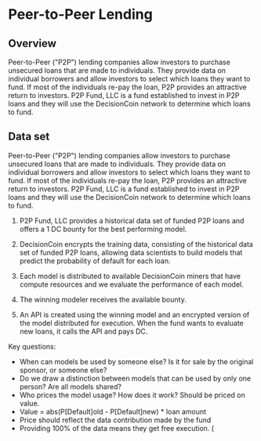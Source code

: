# Peer-to-Peer Lending

## Overview
Peer-to-Peer ("P2P") lending companies allow investors to purchase unsecured loans that are made to individuals. They provide data on individual borrowers and allow investors to select which loans they want to fund. If most of the individuals re-pay the loan, P2P provides an attractive return to investors. P2P Fund, LLC is a fund established to invest in P2P loans and they will use the DecisionCoin network to determine which loans to fund. 


## Data set

Peer-to-Peer ("P2P") lending companies allow investors to purchase unsecured loans that are made to individuals. They provide data on individual borrowers and allow investors to select which loans they want to fund. If most of the individuals re-pay the loan, P2P provides an attractive return to investors. P2P Fund, LLC is a fund established to invest in P2P loans and they will use the DecisionCoin network to determine which loans to fund. 

1. P2P Fund, LLC provides a historical data set of funded P2P loans and offers a 1 DC bounty for the best performing model.  

2. DecisionCoin encrypts the training data, consisting of the historical data set of funded P2P loans, allowing data scientists to build models that predict the probability of default for each loan. 

3. Each model is distributed to available DecisionCoin miners that have compute resources and we evaluate the performance of each model.  

4. The winning modeler receives the available bounty.   

5. An API is created using the winning model and an encrypted version of the model distributed for execution. When the fund wants to evaluate new loans, it calls the API and pays DC.  

Key questions:
* When can models be used by someone else? Is it for sale by the original sponsor, or someone else? 
* Do we draw a distinction between models that can be used by only one person? Are all models shared? 
* Who prices the model usage? How does it work? Should be priced on value. 
* Value = abs(P[Default]old - P[Default]new) * loan amount
* Price should reflect the data contribution made by the fund
* Providing 100% of the data means they get free execution. (

